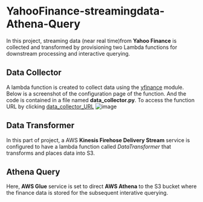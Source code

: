 # YahooFinance-streamingdata-Athena-Query
In this project, streaming data (near real time)from **Yahoo  Finance** is collected and transformed by provisioning two Lambda functions for downstream processing and interactive querying.
## Data Collector
A lambda function is created to collect data using the [yfinance](https://pypi.org/project/yfinance/) module. Below is a screenshot of the configuration page of the function. And the code is contained in a file named **data_collector.py**. To access the function URL by clicking [data_collector_URL](https://oisp8znm2c.execute-api.us-east-2.amazonaws.com/default/yf-DataCollector)
![image](https://user-images.githubusercontent.com/57573785/82746496-611d0580-9d5e-11ea-97a3-000896b5d060.png)
## Data Transformer
In this part of project, a AWS **Kinesis Firehose Delivery Stream** service is configured to have a lambda function called *DataTransformer* that transforms and places data into S3.
## Athena Query
Here, **AWS Glue** service is set to direct **AWS Athena** to the S3 bucket where the finance data is stored for the subsequent interative querying. 




